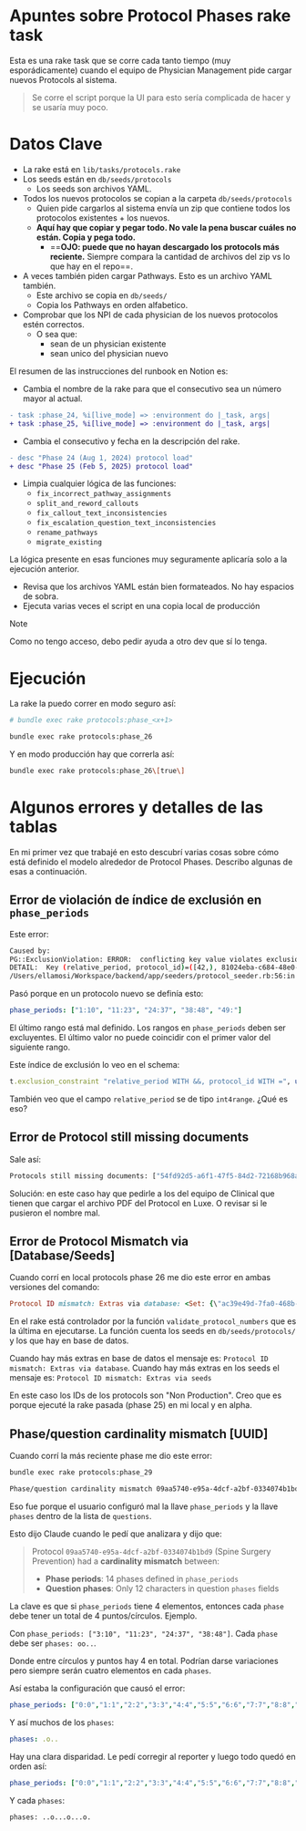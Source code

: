 # Apuntes sobre Protocol Phases rake task

Esta es una rake task que se corre cada tanto tiempo (muy esporádicamente) cuando el equipo de Physician Management pide cargar nuevos Protocols al sistema.

> Se corre el script porque la UI para esto sería complicada de hacer y se usaría muy poco.

# Datos Clave

- La rake está en `lib/tasks/protocols.rake`
- Los seeds están en `db/seeds/protocols`
	- Los seeds son archivos YAML.
- Todos los nuevos protocolos se copian a la carpeta `db/seeds/protocols`
	- Quien pide cargarlos al sistema envía un zip que contiene todos los protocolos existentes + los nuevos.
	- **Aquí hay que copiar y pegar todo. No vale la pena buscar cuáles no están. Copia y pega todo.**
		- ==**OJO: puede que no hayan descargado los protocols más reciente.** Siempre compara la cantidad de archivos del zip vs lo que hay en el repo==.
- A veces también piden cargar Pathways. Esto es un archivo YAML también.
	- Este archivo se copia en `db/seeds/`
	- Copia los Pathways en orden alfabetico.
- Comprobar que los NPI de cada physician de los nuevos protocolos estén correctos.
	- O sea que:
		- sean de un physician existente
		- sean unico del physician nuevo

El resumen de las instrucciones del runbook en Notion es:

- Cambia el nombre de la rake para que el consecutivo sea un número mayor al actual.

```diff
- task :phase_24, %i[live_mode] => :environment do |_task, args|
+ task :phase_25, %i[live_mode] => :environment do |_task, args|
```

- Cambia el consecutivo y fecha en la descripción del rake.

```diff
- desc "Phase 24 (Aug 1, 2024) protocol load"
+ desc "Phase 25 (Feb 5, 2025) protocol load"
```

- Limpia cualquier lógica de las funciones:
	- `fix_incorrect_pathway_assignments`
	- `split_and_reword_callouts`
	- `fix_callout_text_inconsistencies`
	- `fix_escalation_question_text_inconsistencies`
	- `rename_pathways`
	- `migrate_existing`

La lógica presente en esas funciones muy seguramente aplicaría solo a la ejecución anterior.

- Revisa que los archivos YAML están bien formateados. No hay espacios de sobra.
- Ejecuta varias veces el script en una copia local de producción

> [!Note]
> Como no tengo acceso, debo pedir ayuda a otro dev que sí lo tenga.

# Ejecución

La rake la puedo correr en modo seguro así:
```bash
# bundle exec rake protocols:phase_<x+1>

bundle exec rake protocols:phase_26
```

Y en modo producción hay que correrla así:
```bash
bundle exec rake protocols:phase_26\[true\]
```


# Algunos errores y detalles de las tablas

En mi primer vez que trabajé en esto descubrí varias cosas sobre cómo está definido el modelo alrededor de Protocol Phases. Describo algunas de esas a continuación.

## Error de violación de índice de exclusión en `phase_periods`

Este error:
```bash
Caused by:
PG::ExclusionViolation: ERROR:  conflicting key value violates exclusion constraint "protocol_phases_802620237"
DETAIL:  Key (relative_period, protocol_id)=([42,), 81024eba-c684-48e0-bbff-d07c5cac38c0) conflicts with existing key (relative_period, protocol_id)=([38,49), 81024eba-c684-48e0-bbff-d07c5cac38c0).
/Users/ellamosi/Workspace/backend/app/seeders/protocol_seeder.rb:56:in `seed'
```

Pasó porque en un protocolo nuevo se definía esto:
```yml
phase_periods: ["1:10", "11:23", "24:37", "38:48", "49:"]
```

El último rango está mal definido. Los rangos en `phase_periods` deben ser excluyentes. El último valor no puede coincidir con el primer valor del siguiente rango.

Este índice de exclusión lo veo en el schema:
```ruby
t.exclusion_constraint "relative_period WITH &&, protocol_id WITH =", using: :gist, name: "protocol_phases_802620237"
```

También veo que el campo `relative_period` se de tipo `int4range`. ¿Qué es eso?

## Error de Protocol still missing documents

Sale así:
```bash
Protocols still missing documents: ["54fd92d5-a6f1-47f5-84d2-72168b968a18", "75d71a38-30fe-4a49-9ec8-44e1321a16df"]
```

Solución: en este caso hay que pedirle a los del equipo de Clinical que tienen que cargar el archivo PDF del Protocol en Luxe. O revisar si le pusieron el nombre mal.

## Error de Protocol Mismatch via [Database/Seeds]

Cuando corrí en local protocols phase 26 me dio este error en ambas versiones del comando:
```ruby
Protocol ID mismatch: Extras via database: <Set: {\"ac39e49d-7fa0-468b-8f9a-be904dac8415\", \"6298c2b5-bdbb-4ae7-830a-ca9a438b19e7\", \"ad43db53-2476-4934-8027-215d587d1088\"}>
```

En el rake está controlador por la función `validate_protocol_numbers` que es la última en ejecutarse. La función cuenta los seeds en `db/seeds/protocols/` y los que hay en base de datos.

Cuando hay más extras en base de datos el mensaje es: `Protocol ID mismatch: Extras via database`. Cuando hay más extras en los seeds el mensaje es: `Protocol ID mismatch: Extras via seeds`

En este caso los IDs de los protocols son "Non Production". Creo que es porque ejecuté la rake pasada (phase 25) en mi local y en alpha.

## Phase/question cardinality mismatch [UUID]

Cuando corrí la más reciente phase me dio este error:
```bash
bundle exec rake protocols:phase_29

Phase/question cardinality mismatch 09aa5740-e95a-4dcf-a2bf-0334074b1bd9
```

Eso fue porque el usuario configuró mal la llave `phase_periods` y la llave `phases` dentro de la lista de `questions`.

Esto dijo Claude cuando le pedí que analizara y dijo que:

> Protocol `09aa5740-e95a-4dcf-a2bf-0334074b1bd9` (Spine Surgery Prevention) had a **cardinality mismatch** between:
> - **Phase periods**: 14 phases defined in `phase_periods`
> - **Question phases**: Only 12 characters in question `phases` fields

La clave es que si `phase_periods` tiene 4 elementos, entonces cada `phase` debe tener un total de 4 puntos/círculos. Ejemplo.

Con `phase_periods: ["3:10", "11:23", "24:37", "38:48"]`. Cada `phase` debe ser `phases: oo..`.

Donde entre círculos y puntos hay 4 en total. Podrían darse variaciones pero siempre serán cuatro elementos en cada `phases`.

Así estaba la configuración que causó el error:
```yaml
phase_periods: ["0:0","1:1","2:2","3:3","4:4","5:5","6:6","7:7","8:8","9:9","10:10","11:11","12:12","13:13"]
```

Y así muchos de los `phases`:
```yml
phases: .o..
```

Hay una clara disparidad. Le pedí corregir al reporter y luego todo quedó en orden así:

```yaml
phase_periods: ["0:0","1:1","2:2","3:3","4:4","5:5","6:6","7:7","8:8","9:9","10:10","11:11"]
```

Y cada `phases`:
```
phases: ..o...o...o.
```

